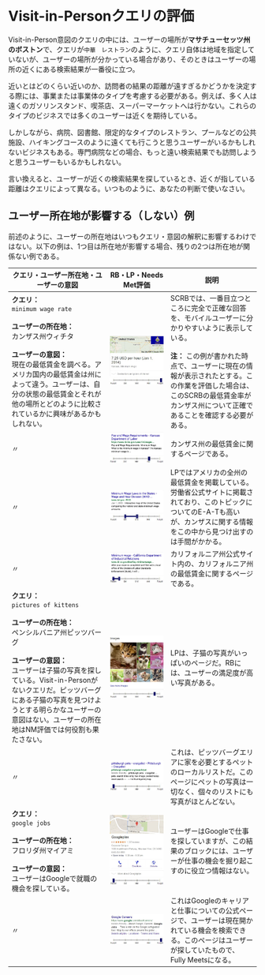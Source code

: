 # Visit-in-Personクエリの評価

Visit-in-Person意図のクエリの中には、ユーザーの場所が**マサチューセッツ州のボストン**で、クエリが`中華　レストラン`のように、クエリ自体は地域を指定していないが、ユーザーの場所が分かっている場合があり、そのときはユーザーの場所の近くにある検索結果が一番役に立つ。

近いとはどのくらい近いのか、訪問者の結果の距離が遠すぎるかどうかを決定する際には、事業または事業体のタイプを考慮する必要がある。例えば、多く人は遠くのガソリンスタンド、喫茶店、スーパーマーケットへは行かない。これらのタイプのビジネスでは多くのユーザーは近くを期待している。

しかしながら、病院、図書館、限定的なタイプのレストラン、プールなどの公共施設、ハイキングコースのように遠くても行こうと思うユーザーがいるかもしれないビジネスもある。専門病院などの場合、もっと遠い検索結果でも訪問しようと思うユーザーもいるかもしれない。

言い換えると、ユーザーが近くの検索結果を探しているとき、近くが指している距離はクエリによって異なる。いつものように、あなたの判断で使いなさい。

## ユーザー所在地が影響する（しない）例

前述のように、ユーザーの所在地はいつもクエリ・意図の解釈に影響するわけではない。以下の例は、1つ目は所在地が影響する場合、残りの2つは所在地が関係ない例である。

クエリ・ユーザー所在地・ユーザーの意図|RB・LP・Needs Met評価|説明
---|---|---
**クエリ：**<br>`minimum wage rate`<br><br>**ユーザーの所在地：**<br>カンザス州ウィチタ<br><br>**ユーザーの意図：**<br>現在の最低賃金を調べる。アメリカ国内の最低賃金は州によって違う。ユーザーは、自分の状態の最低賃金とそれが他の場所とどのように比較されているかに興味があるかもしれない。|![](../images/img792.jpg)<br>![needs met scale - fully meets](../images/fullym.jpg)|SCRBでは、一番目立つところに完全で正確な回答を、モバイルユーザーに分かりやすいように表示している。<br><br>**注：** この例が書かれた時点で、ユーザーに現在の情報が表示されたとする。この作業を評価した場合は、このSCRBの最低賃金率がカンザス州について正確であることを確認する必要がある。
〃|![](../images/img794.jpg)<br>![needs met scale - highly meets](../images/hm.jpg)|カンザス州の最低賃金に関するページである。
〃|![](../images/img796.jpg)<br>![needs met scale - slightly meets - wide range](../images/sm-wide.jpg)|LPではアメリカの全州の最低賃金を掲載している。労働省公式サイトに掲載されており、このトピックについてのE-A-Tも高いが、カンザスに関する情報をこの中から見つけ出すのは手間がかかる。
〃|![](../images/img798.jpg)<br>![needs met scale - fails to meet - narrow range](../images/failsm-narrow.jpg)|カリフォルニア州公式サイト内の、カリフォルニア州の最低賃金に関するページである。
**クエリ：**<br>`pictures of kittens`<br><br>**ユーザーの所在地：**<br>ペンシルバニア州ピッツバーグ<br><br>**ユーザーの意図：**<br>ユーザーは子猫の写真を探している。Visit-in-Personがないクエリだ。ピッツバーグにある子猫の写真を見つけようとする明らかなユーザーの意図はない。ユーザーの所在地はNM評価では何役割も果たさない。|![](../images/img801.jpg)<br>![needs met scale - highly meets+](../images/hm+.jpg)|LPは、子猫の写真がいっぱいのページだ。RBには、ユーザーの満足度が高い写真がある。
〃|![](../images/img803.jpg)<br>![needs met scale - fails to meet](../images/failsm.jpg)|これは、ピッツバーグエリアに家を必要とするペットのローカルリストだ。このページにペットの写真は一切なく、個々のリストにも写真がほとんどない。
**クエリ：**<br>`google jobs`<br><br>**ユーザーの所在地：**<br>フロリダ州マイアミ<br><br>**ユーザーの意図：**<br>ユーザーはGoogleで就職の機会を探している。|![](../images/img805.jpg)<br>![needs met scale - fails to meet](../images/failsm.jpg)|ユーザーはGoogleで仕事を探していますが、この結果のブロックには、ユーザーが仕事の機会を掘り起こすのに役立つ情報はない。
〃|![](../images/img807.jpg)<br>![needs met scale - fully meets](../images/fullym.jpg)|これはGoogleのキャリアと仕事についての公式ページで、ユーザーは現在開かれている機会を検索できる。このページはユーザーが探していたもので、Fully Meetsになる。
